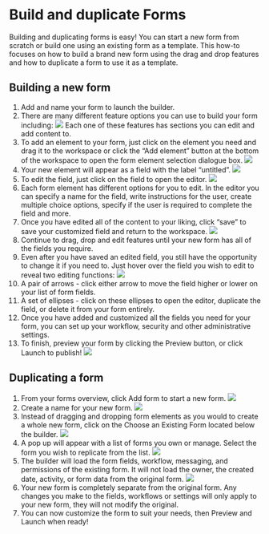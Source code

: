 # Build and duplicate Forms

Building and duplicating forms is easy! You can start a new form from scratch or build one using an existing form as a template. This how-to focuses on how to build a brand new form using the drag and drop features and how to duplicate a form to use it as a template.

## Building a new form

1. Add and name your form to launch the builder.
2. There are many different feature options you can use to build your form including:   ![](../../../.gitbook/assets/build-and-duplicate-forms-build-new-form-1.png)  Each one of these features has sections you can edit and add content to.
3. To add an element to your form, just click on the element you need and drag it to the workspace or click the “Add element” button at the bottom of the workspace to open the form element selection dialogue box.   ![](../../../.gitbook/assets/build-and-duplicate-forms-build-new-form-2.png)  
4. Your new element will appear as a field with the label “untitled”.   ![](../../../.gitbook/assets/build-and-duplicate-forms-build-new-form-3.png)  
5. To edit the field, just click on the field to open the editor.   ![](../../../.gitbook/assets/build-and-duplicate-forms-build-new-form-4.png)  
6. Each form element has different options for you to edit. In the editor you can specify a name for the field, write instructions for the user, create multiple choice options, specify if the user is required to complete the field and more.
7. Once you have edited all of the content to your liking, click “save” to save your customized field and return to the workspace.   ![](../../../.gitbook/assets/build-and-duplicate-forms-build-new-form-5.png)  
8. Continue to drag, drop and edit features until your new form has all of the fields you require.
9. Even after you have saved an edited field, you still have the opportunity to change it if you need to. Just hover over the field you wish to edit to reveal two editing functions:   ![](../../../.gitbook/assets/build-and-duplicate-forms-build-new-form-6.png)  
10. A pair of arrows - click either arrow to move the field higher or lower on your list of form fields.
11. A set of ellipses - click on these ellipses to open the editor, duplicate the field, or delete it from your form entirely.
12. Once you have added and customized all the fields you need for your form, you can set up your workflow, security and other administrative settings.
13. To finish, preview your form by clicking the Preview button, or click Launch to publish!   ![](../../../.gitbook/assets/build-and-duplicate-forms-build-new-form-7.png) 

## Duplicating a form

1. From your forms overview, click Add form to start a new form.   ![](../../../.gitbook/assets/build-and-duplicate-forms-duplicate-form-1.png)  
2. Create a name for your new form.   ![](../../../.gitbook/assets/build-and-duplicate-forms-duplicate-form-2.png) 
3. Instead of dragging and dropping form elements as you would to create a whole new form, click on the Choose an Existing Form located below the builder.   ![](../../../.gitbook/assets/build-and-duplicate-forms-duplicate-form-3.png)  
4. A pop up will appear with a list of forms you own or manage. Select the form you wish to replicate from the list.   ![](../../../.gitbook/assets/build-and-duplicate-forms-duplicate-form-4.png)  
5. The builder will load the form fields, workflow, messaging, and permissions of the existing form. It will not load the owner, the created date, activity, or form data from the original form.   ![](../../../.gitbook/assets/build-and-duplicate-forms-duplicate-form-5.png)  
6. Your new form is completely separate from the original form. Any changes you make to the fields, workflows or settings will only apply to your new form, they will not modify the original.
7. You can now customize the form to suit your needs, then Preview and Launch when ready!

